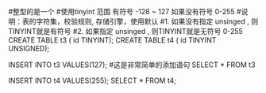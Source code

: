 #整型的是一个
#使用tinyint 范围 有符号 -128 ~ 127  如果没有符号 0-255
#说明：表的字符集，校验规则, 存储引擎，使用默认
#1. 如果没有指定 unsinged , 则TINYINT就是有符号
#2. 如果指定 unsinged , 则TINYINT就是无符号 0-255
CREATE TABLE t3 (
	id TINYINT);
CREATE TABLE t4 (
	id TINYINT UNSIGNED);
	
INSERT INTO t3 VALUES(127); #这是非常简单的添加语句
SELECT * FROM t3

INSERT INTO t4 VALUES(255);
SELECT * FROM t4;